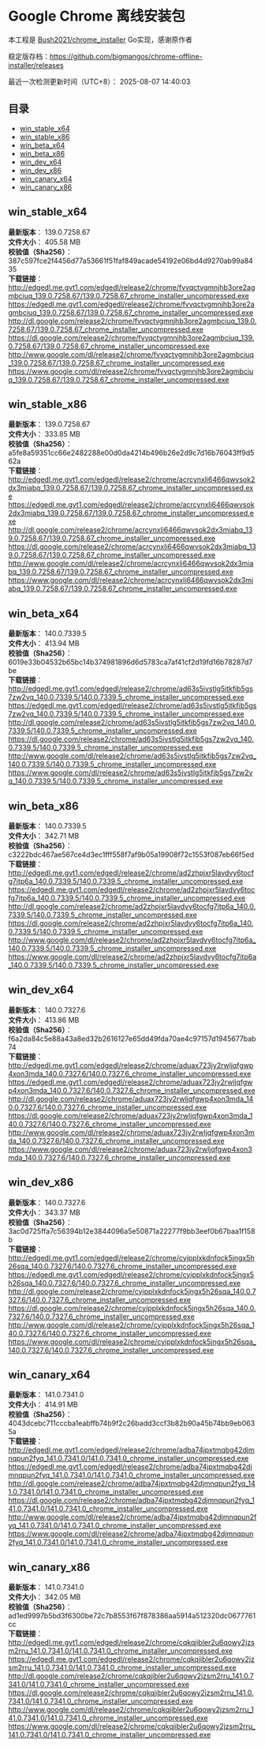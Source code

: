 # Google Chrome 离线安装包
本工程是 [Bush2021/chrome_installer](https://github.com/Bush2021/chrome_installer) Go实现，感谢原作者

稳定版存档：<https://github.com/bigmangos/chrome-offline-installer/releases>

最近一次检测更新时间（UTC+8）：
2025-08-07 14:40:03

## 目录
* [win_stable_x64](https://github.com/bigmangos/chrome-offline-installer?tab=readme-ov-file#win_stable_x64)
* [win_stable_x86](https://github.com/bigmangos/chrome-offline-installer?tab=readme-ov-file#win_stable_x86)
* [win_beta_x64](https://github.com/bigmangos/chrome-offline-installer?tab=readme-ov-file#win_beta_x64)
* [win_beta_x86](https://github.com/bigmangos/chrome-offline-installer?tab=readme-ov-file#win_beta_x86)
* [win_dev_x64](https://github.com/bigmangos/chrome-offline-installer?tab=readme-ov-file#win_dev_x64)
* [win_dev_x86](https://github.com/bigmangos/chrome-offline-installer?tab=readme-ov-file#win_dev_x86)
* [win_canary_x64](https://github.com/bigmangos/chrome-offline-installer?tab=readme-ov-file#win_canary_x64)
* [win_canary_x86](https://github.com/bigmangos/chrome-offline-installer?tab=readme-ov-file#win_canary_x86)

## win_stable_x64
**最新版本**： 139.0.7258.67  
**文件大小**： 405.58 MB  
**校验值（Sha256）**： 387c597fce2f4456d77a53661f51faf849acade54192e06bd4d9270ab99a8435  
**下载链接**：
http://edgedl.me.gvt1.com/edgedl/release2/chrome/fvvqctvgmnjhb3ore2agmbciuq_139.0.7258.67/139.0.7258.67_chrome_installer_uncompressed.exe
https://edgedl.me.gvt1.com/edgedl/release2/chrome/fvvqctvgmnjhb3ore2agmbciuq_139.0.7258.67/139.0.7258.67_chrome_installer_uncompressed.exe
http://dl.google.com/release2/chrome/fvvqctvgmnjhb3ore2agmbciuq_139.0.7258.67/139.0.7258.67_chrome_installer_uncompressed.exe
https://dl.google.com/release2/chrome/fvvqctvgmnjhb3ore2agmbciuq_139.0.7258.67/139.0.7258.67_chrome_installer_uncompressed.exe
http://www.google.com/dl/release2/chrome/fvvqctvgmnjhb3ore2agmbciuq_139.0.7258.67/139.0.7258.67_chrome_installer_uncompressed.exe
https://www.google.com/dl/release2/chrome/fvvqctvgmnjhb3ore2agmbciuq_139.0.7258.67/139.0.7258.67_chrome_installer_uncompressed.exe
## win_stable_x86
**最新版本**： 139.0.7258.67  
**文件大小**： 333.85 MB  
**校验值（Sha256）**： a5fe8a59351cc66e2482288e00d0da4214b496b26e2d9c7d16b76043ff9d562a  
**下载链接**：
http://edgedl.me.gvt1.com/edgedl/release2/chrome/acrcynxli6466qwvsok2dx3miabq_139.0.7258.67/139.0.7258.67_chrome_installer_uncompressed.exe
https://edgedl.me.gvt1.com/edgedl/release2/chrome/acrcynxli6466qwvsok2dx3miabq_139.0.7258.67/139.0.7258.67_chrome_installer_uncompressed.exe
http://dl.google.com/release2/chrome/acrcynxli6466qwvsok2dx3miabq_139.0.7258.67/139.0.7258.67_chrome_installer_uncompressed.exe
https://dl.google.com/release2/chrome/acrcynxli6466qwvsok2dx3miabq_139.0.7258.67/139.0.7258.67_chrome_installer_uncompressed.exe
http://www.google.com/dl/release2/chrome/acrcynxli6466qwvsok2dx3miabq_139.0.7258.67/139.0.7258.67_chrome_installer_uncompressed.exe
https://www.google.com/dl/release2/chrome/acrcynxli6466qwvsok2dx3miabq_139.0.7258.67/139.0.7258.67_chrome_installer_uncompressed.exe
## win_beta_x64
**最新版本**： 140.0.7339.5  
**文件大小**： 413.94 MB  
**校验值（Sha256）**： 6019e33b04532b65bc14b374981896d6d5783ca7af41cf2d19fd16b78287d7be  
**下载链接**：
http://edgedl.me.gvt1.com/edgedl/release2/chrome/ad63s5ivstlg5itkfib5gs7zw2vq_140.0.7339.5/140.0.7339.5_chrome_installer_uncompressed.exe
https://edgedl.me.gvt1.com/edgedl/release2/chrome/ad63s5ivstlg5itkfib5gs7zw2vq_140.0.7339.5/140.0.7339.5_chrome_installer_uncompressed.exe
http://dl.google.com/release2/chrome/ad63s5ivstlg5itkfib5gs7zw2vq_140.0.7339.5/140.0.7339.5_chrome_installer_uncompressed.exe
https://dl.google.com/release2/chrome/ad63s5ivstlg5itkfib5gs7zw2vq_140.0.7339.5/140.0.7339.5_chrome_installer_uncompressed.exe
http://www.google.com/dl/release2/chrome/ad63s5ivstlg5itkfib5gs7zw2vq_140.0.7339.5/140.0.7339.5_chrome_installer_uncompressed.exe
https://www.google.com/dl/release2/chrome/ad63s5ivstlg5itkfib5gs7zw2vq_140.0.7339.5/140.0.7339.5_chrome_installer_uncompressed.exe
## win_beta_x86
**最新版本**： 140.0.7339.5  
**文件大小**： 342.71 MB  
**校验值（Sha256）**： c3222bdc467ae567ce4d3ec1fff558f7af9b05a19908f72c1553f087eb66f5ed  
**下载链接**：
http://edgedl.me.gvt1.com/edgedl/release2/chrome/ad2zhpjxr5lavdvy6tocfg7itp6a_140.0.7339.5/140.0.7339.5_chrome_installer_uncompressed.exe
https://edgedl.me.gvt1.com/edgedl/release2/chrome/ad2zhpjxr5lavdvy6tocfg7itp6a_140.0.7339.5/140.0.7339.5_chrome_installer_uncompressed.exe
http://dl.google.com/release2/chrome/ad2zhpjxr5lavdvy6tocfg7itp6a_140.0.7339.5/140.0.7339.5_chrome_installer_uncompressed.exe
https://dl.google.com/release2/chrome/ad2zhpjxr5lavdvy6tocfg7itp6a_140.0.7339.5/140.0.7339.5_chrome_installer_uncompressed.exe
http://www.google.com/dl/release2/chrome/ad2zhpjxr5lavdvy6tocfg7itp6a_140.0.7339.5/140.0.7339.5_chrome_installer_uncompressed.exe
https://www.google.com/dl/release2/chrome/ad2zhpjxr5lavdvy6tocfg7itp6a_140.0.7339.5/140.0.7339.5_chrome_installer_uncompressed.exe
## win_dev_x64
**最新版本**： 140.0.7327.6  
**文件大小**： 413.86 MB  
**校验值（Sha256）**： f6a2da84c5e88a43a8ed32b2616127e65dd49fda70ae4c97157d1945677bab74  
**下载链接**：
http://edgedl.me.gvt1.com/edgedl/release2/chrome/aduax723jy2rwljqfgwp4xon3mda_140.0.7327.6/140.0.7327.6_chrome_installer_uncompressed.exe
https://edgedl.me.gvt1.com/edgedl/release2/chrome/aduax723jy2rwljqfgwp4xon3mda_140.0.7327.6/140.0.7327.6_chrome_installer_uncompressed.exe
http://dl.google.com/release2/chrome/aduax723jy2rwljqfgwp4xon3mda_140.0.7327.6/140.0.7327.6_chrome_installer_uncompressed.exe
https://dl.google.com/release2/chrome/aduax723jy2rwljqfgwp4xon3mda_140.0.7327.6/140.0.7327.6_chrome_installer_uncompressed.exe
http://www.google.com/dl/release2/chrome/aduax723jy2rwljqfgwp4xon3mda_140.0.7327.6/140.0.7327.6_chrome_installer_uncompressed.exe
https://www.google.com/dl/release2/chrome/aduax723jy2rwljqfgwp4xon3mda_140.0.7327.6/140.0.7327.6_chrome_installer_uncompressed.exe
## win_dev_x86
**最新版本**： 140.0.7327.6  
**文件大小**： 343.37 MB  
**校验值（Sha256）**： 3ac0d725ffa7c56394b12e3844096a5e50871a22277f9bb3eef0b67baa1f158b  
**下载链接**：
http://edgedl.me.gvt1.com/edgedl/release2/chrome/cyipplxkdnfock5jngx5h26sqa_140.0.7327.6/140.0.7327.6_chrome_installer_uncompressed.exe
https://edgedl.me.gvt1.com/edgedl/release2/chrome/cyipplxkdnfock5jngx5h26sqa_140.0.7327.6/140.0.7327.6_chrome_installer_uncompressed.exe
http://dl.google.com/release2/chrome/cyipplxkdnfock5jngx5h26sqa_140.0.7327.6/140.0.7327.6_chrome_installer_uncompressed.exe
https://dl.google.com/release2/chrome/cyipplxkdnfock5jngx5h26sqa_140.0.7327.6/140.0.7327.6_chrome_installer_uncompressed.exe
http://www.google.com/dl/release2/chrome/cyipplxkdnfock5jngx5h26sqa_140.0.7327.6/140.0.7327.6_chrome_installer_uncompressed.exe
https://www.google.com/dl/release2/chrome/cyipplxkdnfock5jngx5h26sqa_140.0.7327.6/140.0.7327.6_chrome_installer_uncompressed.exe
## win_canary_x64
**最新版本**： 141.0.7341.0  
**文件大小**： 414.91 MB  
**校验值（Sha256）**： 4043dcebc711cccba1eabffb74b9f2c26badd3ccf3b82b90a45b74bb9eb0635a  
**下载链接**：
http://edgedl.me.gvt1.com/edgedl/release2/chrome/adba74jpxtmqbg42djmnqpun2fyq_141.0.7341.0/141.0.7341.0_chrome_installer_uncompressed.exe
https://edgedl.me.gvt1.com/edgedl/release2/chrome/adba74jpxtmqbg42djmnqpun2fyq_141.0.7341.0/141.0.7341.0_chrome_installer_uncompressed.exe
http://dl.google.com/release2/chrome/adba74jpxtmqbg42djmnqpun2fyq_141.0.7341.0/141.0.7341.0_chrome_installer_uncompressed.exe
https://dl.google.com/release2/chrome/adba74jpxtmqbg42djmnqpun2fyq_141.0.7341.0/141.0.7341.0_chrome_installer_uncompressed.exe
http://www.google.com/dl/release2/chrome/adba74jpxtmqbg42djmnqpun2fyq_141.0.7341.0/141.0.7341.0_chrome_installer_uncompressed.exe
https://www.google.com/dl/release2/chrome/adba74jpxtmqbg42djmnqpun2fyq_141.0.7341.0/141.0.7341.0_chrome_installer_uncompressed.exe
## win_canary_x86
**最新版本**： 141.0.7341.0  
**文件大小**： 342.05 MB  
**校验值（Sha256）**： ad1ed9997b5bd3f6300be72c7b8553f67f878386aa5914a512320dc0677761cc  
**下载链接**：
http://edgedl.me.gvt1.com/edgedl/release2/chrome/cqkqjibler2u6qowy2jzsm2rru_141.0.7341.0/141.0.7341.0_chrome_installer_uncompressed.exe
https://edgedl.me.gvt1.com/edgedl/release2/chrome/cqkqjibler2u6qowy2jzsm2rru_141.0.7341.0/141.0.7341.0_chrome_installer_uncompressed.exe
http://dl.google.com/release2/chrome/cqkqjibler2u6qowy2jzsm2rru_141.0.7341.0/141.0.7341.0_chrome_installer_uncompressed.exe
https://dl.google.com/release2/chrome/cqkqjibler2u6qowy2jzsm2rru_141.0.7341.0/141.0.7341.0_chrome_installer_uncompressed.exe
http://www.google.com/dl/release2/chrome/cqkqjibler2u6qowy2jzsm2rru_141.0.7341.0/141.0.7341.0_chrome_installer_uncompressed.exe
https://www.google.com/dl/release2/chrome/cqkqjibler2u6qowy2jzsm2rru_141.0.7341.0/141.0.7341.0_chrome_installer_uncompressed.exe

